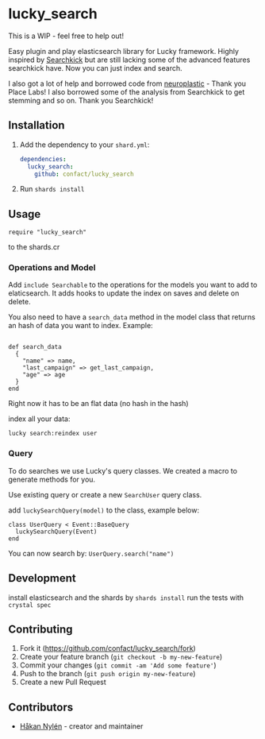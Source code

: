 # lucky_search
This is a WIP - feel free to help out!


Easy plugin and play elasticsearch library for Lucky framework. Highly inspired by [Searchkick](https://github.com/ankane/searchkick) but are still lacking some of the advanced features searchkick have. Now you can just index and search.

I also got a lot of help and borrowed code from [neuroplastic](https://github.com/place-labs/neuroplastic) - Thank you Place Labs!
I also borrowed some of the analysis from Searchkick to get stemming and so on. Thank you Searchkick!

## Installation

1. Add the dependency to your `shard.yml`:

   ```yaml
   dependencies:
     lucky_search:
       github: confact/lucky_search
   ```

2. Run `shards install`

## Usage

```crystal
require "lucky_search"
```
to the shards.cr

### Operations and Model
Add `include Searchable` to the operations for the models you want to add to elaticsearch. It adds hooks to update the index on saves and delete on delete.


You also need to have a `search_data` method in the model class that returns an hash of data you want to index. Example:
```crystal

def search_data
  {
    "name" => name,
    "last_campaign" => get_last_campaign,
    "age" => age
  }
end
``` 

Right now it has to be an flat data (no hash in the hash)

index all your data:
```
lucky search:reindex user
```

### Query
To do searches we use Lucky's query classes. We created a macro to generate methods for you.

Use existing query or create a new `SearchUser` query class.

add `luckySearchQuery(model)` to the class, example below:

```crystal
class UserQuery < Event::BaseQuery
  luckySearchQuery(Event)
end
``` 

You can now search by: `UserQuery.search("name")`

## Development

install elasticsearch and the shards by `shards install`
run the tests with `crystal spec` 

## Contributing

1. Fork it (<https://github.com/confact/lucky_search/fork>)
2. Create your feature branch (`git checkout -b my-new-feature`)
3. Commit your changes (`git commit -am 'Add some feature'`)
4. Push to the branch (`git push origin my-new-feature`)
5. Create a new Pull Request

## Contributors

- [Håkan Nylén](https://github.com/confact) - creator and maintainer
